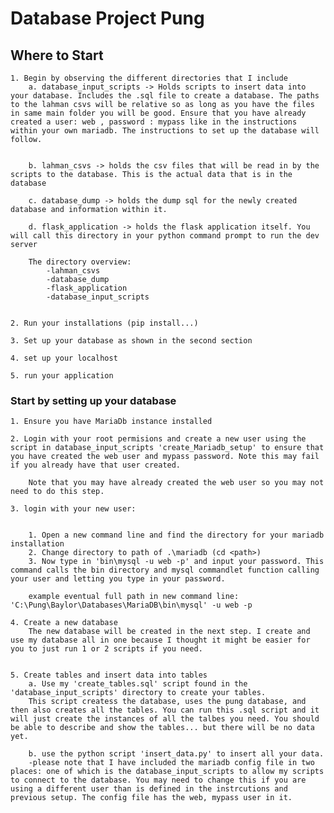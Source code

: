 
# Database Project Pung
## Where to Start
    1. Begin by observing the different directories that I include
        a. database_input_scripts -> Holds scripts to insert data into your database. Includes the .sql file to create a database. The paths to the lahman csvs will be relative so as long as you have the files in same main folder you will be good. Ensure that you have already created a user: web , password : mypass like in the instructions within your own mariadb. The instructions to set up the database will follow.


        b. lahman_csvs -> holds the csv files that will be read in by the scripts to the database. This is the actual data that is in the database

        c. database_dump -> holds the dump sql for the newly created database and information within it. 

        d. flask_application -> holds the flask application itself. You will call this directory in your python command prompt to run the dev server

        The directory overview:
            -lahman_csvs
            -database_dump
            -flask_application
            -database_input_scripts


    2. Run your installations (pip install...) 

    3. Set up your database as shown in the second section

    4. set up your localhost

    5. run your application

### Start by setting up your database

    1. Ensure you have MariaDb instance installed
    
    2. Login with your root permisions and create a new user using the script in database_input_scripts 'create_Mariadb_setup' to ensure that you have created the web user and mypass password. Note this may fail if you already have that user created.

        Note that you may have already created the web user so you may not need to do this step.

    3. login with your new user: 


        1. Open a new command line and find the directory for your mariadb installation
        2. Change directory to path of .\mariadb (cd <path>)
        3. Now type in 'bin\mysql -u web -p' and input your password. This command calls the bin directory and mysql commandlet function calling your user and letting you type in your password.
        
        example eventual full path in new command line: 'C:\Pung\Baylor\Databases\MariaDB\bin\mysql' -u web -p

    4. Create a new database
        The new database will be created in the next step. I create and use my database all in one because I thought it might be easier for you to just run 1 or 2 scripts if you need.


    5. Create tables and insert data into tables 
        a. Use my 'create_tables.sql' script found in the 'database_input_scripts' directory to create your tables.
        This script createss the database, uses the pung database, and then also creates all the tables. You can run this .sql script and it will just create the instances of all the talbes you need. You should be able to describe and show the tables... but there will be no data yet.

        b. use the python script 'insert_data.py' to insert all your data.
        -please note that I have included the mariadb config file in two places: one of which is the database_input_scripts to allow my scripts to connect to the database. You may need to change this if you are using a different user than is defined in the instrcutions and previous setup. The config file has the web, mypass user in it.